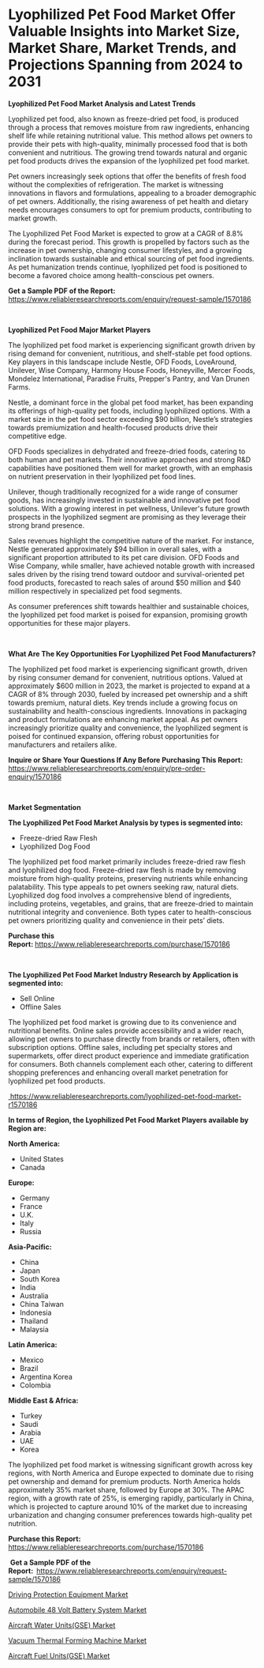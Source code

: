 <p><h1>Lyophilized Pet Food Market Offer Valuable Insights into Market Size, Market Share, Market Trends, and Projections Spanning from 2024 to 2031</h1></p><p><strong>Lyophilized Pet Food Market Analysis and Latest Trends</strong></p>
<p><p>Lyophilized pet food, also known as freeze-dried pet food, is produced through a process that removes moisture from raw ingredients, enhancing shelf life while retaining nutritional value. This method allows pet owners to provide their pets with high-quality, minimally processed food that is both convenient and nutritious. The growing trend towards natural and organic pet food products drives the expansion of the lyophilized pet food market. </p><p>Pet owners increasingly seek options that offer the benefits of fresh food without the complexities of refrigeration. The market is witnessing innovations in flavors and formulations, appealing to a broader demographic of pet owners. Additionally, the rising awareness of pet health and dietary needs encourages consumers to opt for premium products, contributing to market growth.</p><p>The Lyophilized Pet Food Market is expected to grow at a CAGR of 8.8% during the forecast period. This growth is propelled by factors such as the increase in pet ownership, changing consumer lifestyles, and a growing inclination towards sustainable and ethical sourcing of pet food ingredients. As pet humanization trends continue, lyophilized pet food is positioned to become a favored choice among health-conscious pet owners.</p></p>
<p><strong>Get a Sample PDF of the Report:&nbsp;</strong> <a href="https://www.reliableresearchreports.com/enquiry/request-sample/1570186?utm_campaign=37&utm_medium=2&utm_source=Github&utm_content=ia&utm_term=14102024&utm_id=lyophilized-pet-food">https://www.reliableresearchreports.com/enquiry/request-sample/1570186</a></p>
<p>&nbsp;</p>
<p><strong>Lyophilized Pet Food Major Market Players</strong></p>
<p><p>The lyophilized pet food market is experiencing significant growth driven by rising demand for convenient, nutritious, and shelf-stable pet food options. Key players in this landscape include Nestle, OFD Foods, LoveAround, Unilever, Wise Company, Harmony House Foods, Honeyville, Mercer Foods, Mondelez International, Paradise Fruits, Prepper's Pantry, and Van Drunen Farms.</p><p>Nestle, a dominant force in the global pet food market, has been expanding its offerings of high-quality pet foods, including lyophilized options. With a market size in the pet food sector exceeding $90 billion, Nestle’s strategies towards premiumization and health-focused products drive their competitive edge.</p><p>OFD Foods specializes in dehydrated and freeze-dried foods, catering to both human and pet markets. Their innovative approaches and strong R&D capabilities have positioned them well for market growth, with an emphasis on nutrient preservation in their lyophilized pet food lines.</p><p>Unilever, though traditionally recognized for a wide range of consumer goods, has increasingly invested in sustainable and innovative pet food solutions. With a growing interest in pet wellness, Unilever's future growth prospects in the lyophilized segment are promising as they leverage their strong brand presence.</p><p>Sales revenues highlight the competitive nature of the market. For instance, Nestle generated approximately $94 billion in overall sales, with a significant proportion attributed to its pet care division. OFD Foods and Wise Company, while smaller, have achieved notable growth with increased sales driven by the rising trend toward outdoor and survival-oriented pet food products, forecasted to reach sales of around $50 million and $40 million respectively in specialized pet food segments.</p><p>As consumer preferences shift towards healthier and sustainable choices, the lyophilized pet food market is poised for expansion, promising growth opportunities for these major players.</p></p>
<p>&nbsp;</p>
<p><strong>What Are The Key Opportunities For Lyophilized Pet Food Manufacturers?</strong></p>
<p><p>The lyophilized pet food market is experiencing significant growth, driven by rising consumer demand for convenient, nutritious options. Valued at approximately $600 million in 2023, the market is projected to expand at a CAGR of 8% through 2030, fueled by increased pet ownership and a shift towards premium, natural diets. Key trends include a growing focus on sustainability and health-conscious ingredients. Innovations in packaging and product formulations are enhancing market appeal. As pet owners increasingly prioritize quality and convenience, the lyophilized segment is poised for continued expansion, offering robust opportunities for manufacturers and retailers alike.</p></p>
<p><strong>Inquire or Share Your Questions If Any Before Purchasing This Report:</strong> <a href="https://www.reliableresearchreports.com/enquiry/pre-order-enquiry/1570186?utm_campaign=37&utm_medium=2&utm_source=Github&utm_content=ia&utm_term=14102024&utm_id=lyophilized-pet-food">https://www.reliableresearchreports.com/enquiry/pre-order-enquiry/1570186</a></p>
<p>&nbsp;</p>
<p><strong>Market Segmentation</strong></p>
<p><strong>The Lyophilized Pet Food Market Analysis by types is segmented into:</strong></p>
<p><ul><li>Freeze-dried Raw Flesh</li><li>Lyophilized Dog Food</li></ul></p>
<p><p>The lyophilized pet food market primarily includes freeze-dried raw flesh and lyophilized dog food. Freeze-dried raw flesh is made by removing moisture from high-quality proteins, preserving nutrients while enhancing palatability. This type appeals to pet owners seeking raw, natural diets. Lyophilized dog food involves a comprehensive blend of ingredients, including proteins, vegetables, and grains, that are freeze-dried to maintain nutritional integrity and convenience. Both types cater to health-conscious pet owners prioritizing quality and convenience in their pets’ diets.</p></p>
<p><strong>Purchase this Report:&nbsp;</strong><a href="https://www.reliableresearchreports.com/purchase/1570186?utm_campaign=37&utm_medium=2&utm_source=Github&utm_content=ia&utm_term=14102024&utm_id=lyophilized-pet-food">https://www.reliableresearchreports.com/purchase/1570186</a></p>
<p>&nbsp;</p>
<p><strong>The Lyophilized Pet Food Market Industry Research by Application is segmented into:</strong></p>
<p><ul><li>Sell Online</li><li>Offline Sales</li></ul></p>
<p><p>The lyophilized pet food market is growing due to its convenience and nutritional benefits. Online sales provide accessibility and a wider reach, allowing pet owners to purchase directly from brands or retailers, often with subscription options. Offline sales, including pet specialty stores and supermarkets, offer direct product experience and immediate gratification for consumers. Both channels complement each other, catering to different shopping preferences and enhancing overall market penetration for lyophilized pet food products.</p></p>
<p><a href="https://www.reliableresearchreports.com/lyophilized-pet-food-market-r1570186?utm_campaign=37&utm_medium=2&utm_source=Github&utm_content=ia&utm_term=14102024&utm_id=lyophilized-pet-food">&nbsp;https://www.reliableresearchreports.com/lyophilized-pet-food-market-r1570186</a></p>
<p><strong>In terms of Region, the Lyophilized Pet Food Market Players available by Region are:</strong></p>
<p>
    <p> <strong> North America: </strong>
        <ul>
            <li>United States</li>
            <li>Canada</li>
        </ul>
        </p> 
    <p> <strong> Europe: </strong>
        <ul>
            <li>Germany</li>
            <li>France</li>
            <li>U.K.</li>
            <li>Italy</li>
            <li>Russia</li>
        </ul>
        </p> 
    <p> <strong> Asia-Pacific: </strong>
        <ul>
            <li>China</li>
            <li>Japan</li>
            <li>South Korea</li>
            <li>India</li>
            <li>Australia</li>
            <li>China Taiwan</li>
            <li>Indonesia</li>
            <li>Thailand</li>
            <li>Malaysia</li>
        </ul>
        </p> 
    <p> <strong> Latin America: </strong>
        <ul>
            <li>Mexico</li>
            <li>Brazil</li>
            <li>Argentina Korea</li>
            <li>Colombia</li>
        </ul>
        </p> 
    <p> <strong> Middle East & Africa: </strong>
        <ul>
            <li>Turkey</li>
            <li>Saudi</li>
            <li>Arabia</li>
            <li>UAE</li>
            <li>Korea</li>
        </ul>
    </p>
    </p>
<p><p>The lyophilized pet food market is witnessing significant growth across key regions, with North America and Europe expected to dominate due to rising pet ownership and demand for premium products. North America holds approximately 35% market share, followed by Europe at 30%. The APAC region, with a growth rate of 25%, is emerging rapidly, particularly in China, which is projected to capture around 10% of the market due to increasing urbanization and changing consumer preferences towards high-quality pet nutrition.</p></p>
<p><strong>Purchase this Report: </strong><a href="https://www.reliableresearchreports.com/purchase/1570186?utm_campaign=37&utm_medium=2&utm_source=Github&utm_content=ia&utm_term=14102024&utm_id=lyophilized-pet-food">https://www.reliableresearchreports.com/purchase/1570186</a></p>
<p>&nbsp;<strong>Get a Sample PDF of the Report:&nbsp;&nbsp;</strong><a href="https://www.reliableresearchreports.com/enquiry/request-sample/1570186?utm_campaign=37&utm_medium=2&utm_source=Github&utm_content=ia&utm_term=14102024&utm_id=lyophilized-pet-food">https://www.reliableresearchreports.com/enquiry/request-sample/1570186</a></p>
<p><strong></strong></p>
<p><p><a href="https://www.linkedin.com/pulse/driving-protection-equipment-market-research-report-exploring-iu7te?trk=public_post_embed_feed-article-content&utm_campaign=37&utm_medium=2&utm_source=Github&utm_content=ia&utm_term=14102024&utm_id=lyophilized-pet-food">Driving Protection Equipment Market</a></p><p><a href="https://www.linkedin.com/pulse/automobile-48-volt-battery-system-market-outlook-current-assessment-grque?trk=public_post_embed_feed-article-content&utm_campaign=37&utm_medium=2&utm_source=Github&utm_content=ia&utm_term=14102024&utm_id=lyophilized-pet-food">Automobile 48 Volt Battery System Market</a></p><p><a href="https://github.com/DianaWilson796/Market-Research-Report-List-1/blob/main/aircraft-water-unitsgse-market.md?utm_campaign=37&utm_medium=2&utm_source=Github&utm_content=ia&utm_term=14102024&utm_id=lyophilized-pet-food">Aircraft Water Units(GSE) Market</a></p><p><a href="https://www.linkedin.com/pulse/analyzing-vacuum-thermal-forming-machine-market-dynamics-growth-qj8ue?trk=public_post_embed_feed-article-content&utm_campaign=37&utm_medium=2&utm_source=Github&utm_content=ia&utm_term=14102024&utm_id=lyophilized-pet-food">Vacuum Thermal Forming Machine Market</a></p><p><a href="https://github.com/LacThu1/Market-Research-Report-List-1/blob/main/aircraft-fuel-unitsgse-market.md?utm_campaign=37&utm_medium=2&utm_source=Github&utm_content=ia&utm_term=14102024&utm_id=lyophilized-pet-food">Aircraft Fuel Units(GSE) Market</a></p></p>